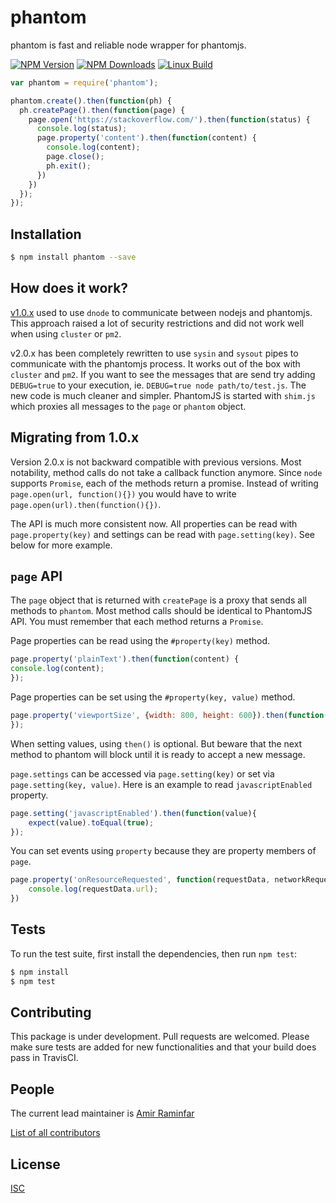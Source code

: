 phantom
========
phantom is fast and reliable node wrapper for phantomjs.


[![NPM Version][npm-image]][npm-url]
[![NPM Downloads][downloads-image]][downloads-url]
[![Linux Build][travis-image]][travis-url]

```js
var phantom = require('phantom');

phantom.create().then(function(ph) {
  ph.createPage().then(function(page) {
    page.open('https://stackoverflow.com/').then(function(status) {
      console.log(status);
      page.property('content').then(function(content) {
        console.log(content);
        page.close();
        ph.exit();
      })
    })
  });
});
```

## Installation

```bash
$ npm install phantom --save
```

## How does it work?

  [v1.0.x](//github.com/amir20/phantomjs-node/tree/v1) used to use `dnode` to communicate between nodejs and phantomjs. This approach raised a lot of security restrictions and did not work well when using `cluster` or `pm2`.

  v2.0.x has been completely rewritten to use `sysin` and `sysout` pipes to communicate with the phantomjs process. It works out of the box with `cluster` and `pm2`. If you want to see the messages that are send try adding `DEBUG=true` to your execution, ie. `DEBUG=true node path/to/test.js`. The new code is much cleaner and simpler. PhantomJS is started with `shim.js` which proxies all messages to the `page` or `phantom` object.

## Migrating from 1.0.x

  Version 2.0.x is not backward compatible with previous versions. Most notability, method calls do not take a callback function anymore. Since `node` supports `Promise`, each of the methods return a promise. Instead of writing `page.open(url, function(){})` you would have to write `page.open(url).then(function(){})`.

  The API is much more consistent now. All properties can be read with `page.property(key)` and settings can be read with `page.setting(key)`. See below for more example.

## `page` API

  The `page` object that is returned with `createPage` is a proxy that sends all methods to `phantom`. Most method calls should be identical to PhantomJS API. You must remember that each method returns a `Promise`.

  Page properties can be read using the `#property(key)` method.

  ```js
page.property('plainText').then(function(content) {
  console.log(content);
});
  ```

  Page properties can be set using the `#property(key, value)` method.

  ```js
page.property('viewportSize', {width: 800, height: 600}).then(function() {  
});
  ```
When setting values, using `then()` is optional. But beware that the next method to phantom will block until it is ready to accept a new message.

`page.settings` can be accessed via `page.setting(key)` or set via `page.setting(key, value)`. Here is an example to read `javascriptEnabled` property.

```js
page.setting('javascriptEnabled').then(function(value){
    expect(value).toEqual(true);
});
```

You can set events using `property` because they are property members of `page`.

```js
page.property('onResourceRequested', function(requestData, networkRequest) {
    console.log(requestData.url);
})
```


## Tests

  To run the test suite, first install the dependencies, then run `npm test`:

```bash
$ npm install
$ npm test
```

## Contributing

  This package is under development. Pull requests are welcomed. Please make sure tests are added for new functionalities and that your build does pass in TravisCI.

## People

  The current lead maintainer is [Amir Raminfar](https://github.com/amir20)

  [List of all contributors](https://github.com/amir20/phantomjs-node/graphs/contributors)

## License

  [ISC](LICENSE)

[npm-image]: https://img.shields.io/npm/v/phantom.svg
[npm-url]: https://npmjs.org/package/phantom
[downloads-image]: https://img.shields.io/npm/dm/phantom.svg
[downloads-url]: https://npmjs.org/package/phantom
[travis-image]: https://img.shields.io/travis/amir20/phantomjs-node.svg
[travis-url]: https://travis-ci.org/amir20/phantomjs-node
